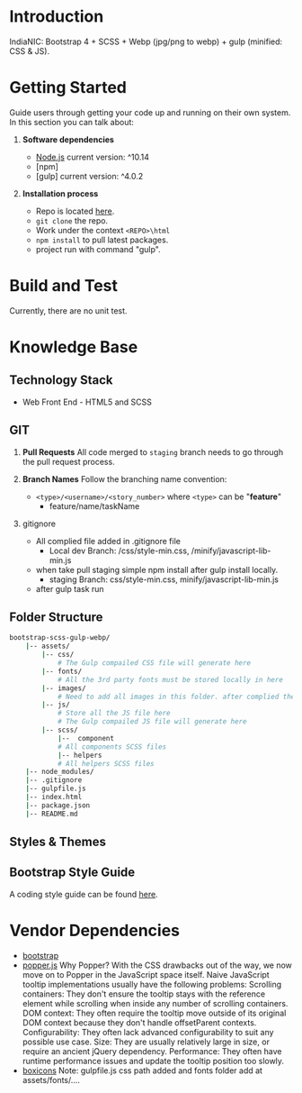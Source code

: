 # Introduction 
IndiaNIC: Bootstrap 4 + SCSS + Webp (jpg/png to webp) + gulp (minified: CSS & JS).

# Getting Started
Guide users through getting your code up and running on their own system. In this section you can talk about:
1. __Software dependencies__
   * [Node.js](https://nodejs.org) current version: ^10.14
   * [npm]
   * [gulp] current version: ^4.0.2

2. __Installation process__
   * Repo is located [here](http://git.indianic.com/).
   * `git clone` the repo. 
   * Work under the context `<REPO>\html`
   * `npm install` to pull latest packages. 
   * project run with command "gulp".

# Build and Test
Currently, there are no unit test.

# Knowledge Base
## Technology Stack
* Web Front End - HTML5 and SCSS

## GIT
1. __Pull Requests__
   All code merged to `staging` branch needs to go through the pull request process.

2. __Branch Names__
   Follow the branching name convention:
   * `<type>/<username>/<story_number>` where `<type>` can be "__feature__"
     * feature/name/taskName
3. gitignore
   - All complied file added in .gitignore file 
      - Local dev Branch: /css/style-min.css, /minify/javascript-lib-min.js
   - when take pull staging simple npm install after gulp install locally.
      - staging Branch: css/style-min.css, minify/javascript-lib-min.js
   - after gulp task run
        
## Folder Structure
``` bash
bootstrap-scss-gulp-webp/
    |-- assets/
        |-- css/
            # The Gulp compailed CSS file will generate here
        |-- fonts/
            # All the 3rd party fonts must be stored locally in here
        |-- images/
            # Need to add all images in this folder. after complied the same place generates new images here.
        |-- js/
            # Store all the JS file here
            # The Gulp compailed JS file will generate here
        |-- scss/
            |--  component
            # All components SCSS files
            |-- helpers
            # All helpers SCSS files
    |-- node_modules/
    |-- .gitignore
    |-- gulpfile.js
    |-- index.html
    |-- package.json
    |-- README.md
```

## Styles & Themes
## Bootstrap Style Guide
A coding style guide can be found [here](https://getbootstrap.com/).

# Vendor Dependencies
- [bootstrap](https://getbootstrap.com/)
- [popper.js](https://popper.js.org/docs/v2/)
	Why Popper?
	With the CSS drawbacks out of the way, we now move on to Popper in the JavaScript space itself.
	Naive JavaScript tooltip implementations usually have the following problems:
	Scrolling containers: They don't ensure the tooltip stays with the reference element while scrolling when inside any number of scrolling containers.
	DOM context: They often require the tooltip move outside of its original DOM context because they don't handle offsetParent contexts.
	Configurability: They often lack advanced configurability to suit any possible use case.
	Size: They are usually relatively large in size, or require an ancient jQuery dependency.
	Performance: They often have runtime performance issues and update the tooltip position too slowly.
- [boxicons](https://boxicons.com/usage/) 
   Note: gulpfile.js css path added and fonts folder add at assets/fonts/....